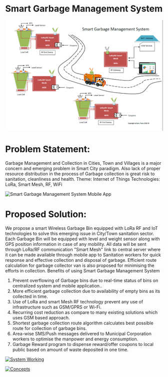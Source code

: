 # Smart Garbage Management System
![Smart Garbage Management System](system.png)


# Problem Statement: 

Garbage Management and Collection in Cities, Town and Villages is a major concern and emerging problem in Smart City paradigm. Also lack of proper resource distribution in the process of Garbage collection is great risk to sanitation, cleanliness and health.
Theme: Internet of Things
Technologies: LoRa, Smart Mesh, RF, WiFi

![Smart Garbage Management System Mobile App](pp-scrrenshot/Screenshot_20180321-064828.png)

# Proposed Solution:
We propose a smart Wireless Garbage Bin equipped with LoRa RF and IoT technologies to solve this emerging issue in City/Town sanitation sector. Each Garbage Bin will be equipped with level and weight sensor along with GPS position information in case of any mobility. All data will be sent through LoRa/RF communication "Smart Mesh" link to central server where it can be made available through mobile app to Sanitation workers for quick response and effective collection and disposal of garbage. Efficient route calculation for garbage collector van is also proposed for minimising the efforts in collection.
Benefits of using Smart Garbage Management System
1.	Prevent overflowing of Garbage bins due to real-time status of bins on centralized system and mobile application..
2.	More efficient garbage collection due to availability of empty bins as its collected in time.
3.	Use of LoRa and smart Mesh RF technology prevent any use of infrastructure such as GSM/GPRS or Wi-Fi.
4.	Recurring cost reduction as compare to many existing solutions which uses GSM based approach.
5.	Shortest garbage collection route algorithm calculates best possible route for collection of garbage bins.
6.	Area-wise SMS/Push messages delivered to Municipal Corporation workers to optimise the manpower and energy consumption.
7.	Garbage Reward program to dispense reward/offer coupons to local public based on amount of waste deposited in one time.

[![System Working](https://img.youtube.com/vi/OT1L4oTMYOY/0.jpg)](https://www.youtube.com/watch?v=OT1L4oTMYOY)

[![Concepts](https://img.youtube.com/vi/qVxlE1UcSpI/0.jpg)](https://www.youtube.com/watch?v=qVxlE1UcSpI)


